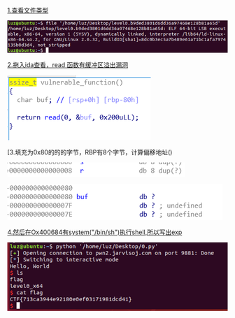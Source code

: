 [1.查看文件类型]()

![](https://github.com/Wraxluz/lz/blob/master/level0/a.png)

[2.拖入ida查看，read 函数有缓冲区溢出漏洞]()

![](https://github.com/Wraxluz/lz/blob/master/level0/b.png)

[3.填充为0x80的的的字节，RBP有8个字节，计算偏移地址()

![](https://github.com/Wraxluz/lz/blob/master/level0/c.png)

![](https://github.com/Wraxluz/lz/blob/master/level0/d.png)

[4.然后在Ox400684有system("/bin/sh")执行shell,所以写出exp]()

![](https://github.com/Wraxluz/lz/blob/master/level0/e.png)
